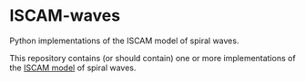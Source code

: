 # ISCAM-waves
Python implementations of the ISCAM model of spiral waves.

This repository contains (or should contain) one or more implementations of the [ISCAM model][iscam-page] of spiral waves.


[iscam-page]: https://plus.maths.org/content/spontaneous-spirals
